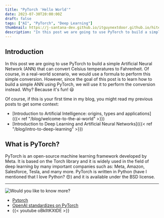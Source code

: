 ```yaml
---
title: "PyTorch 'Hello World'"
date: 2023-07-30T20:00:00Z
draft: false
tags: ["AI", "PyTorch", "Deep Learning"]
thumbnail: https://j-santana-dev.github.io/itguynextdoor.github.io/hitesh-choudhary-pMnw5BSZYsA-unsplash.jpg
description: "In this post we are going to use PyTorch to build a simple Artificial Neural Network (ANN) that can convert Celsius temperatures to Fahrenheit."
---
```


## Introduction
In this post we are going to use PyTorch to build a simple Artificial Neural Network (ANN) that can convert Celsius temperatures to Fahrenheit. Of course, in a real-world scenario, we would use a formula to perform this simple conversion. However, since the goal of this post is to learn how to build a simple ANN using PyTorch, we will use it to perform the conversion instead. Why? Because it's fun! :smiley:

Of course, if this is your first time in my blog, you might read my previous posts to get some context:
* [Introduction to Artificial Intelligence: origins, types and applications]({{< ref "/blog/welcome-to-the-ai-world" >}})
* [Introduction to Deep Learning and Artificial Neural Networks]({{< ref "/blog/intro-to-deep-learning" >}})

## What is PyTorch?
PyTorch is an open-source machine learning framework developed by Meta. It is based on the Torch library and it is widely used in the field of deep learning by many important companies such as: Meta, Amazon, Salesforce, Tesla, and many more. PyTorch is written in Python (have I mentioned that I love Python? :heart_eyes:) and it is available under the BSD license.

---

![Would you like to know more?](https://j-santana-dev.github.io/itguynextdoor.github.io/know-more.png)

* [Pytorch](https://pytorch.org/)
* [OpenAI standardizes on PyTorch](https://openai.com/blog/openai-pytorch)
* {{< youtube oBklltKXtDE >}}